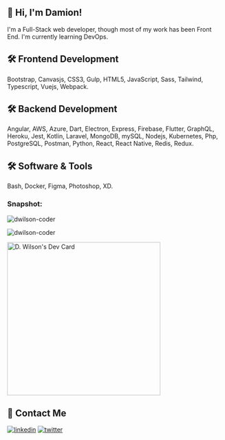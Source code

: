 
## 🚀 Hi, I'm Damion!
I'm a Full-Stack web developer, though most of my work has been Front End. I'm currently learning DevOps.


## 🛠 Frontend Development
Bootstrap, Canvasjs, CSS3, Gulp, HTML5, JavaScript, Sass, Tailwind, Typescript, Vuejs, Webpack.


## 🛠 Backend Development
Angular, AWS, Azure, Dart, Electron, Express, Firebase, Flutter, GraphQL, Heroku, Jest, Kotlin, Laravel, MongoDB, mySQL, Nodejs, Kubernetes, Php, PostgreSQL, Postman, Python, React, React Native, Redis, Redux.



## 🛠 Software & Tools
Bash, Docker, Figma, Photoshop, XD.



### Snapshot:

![dwilson-coder](https://github-readme-stats.vercel.app/api/top-langs?username=dwilson-coder&show_icons=true&locale=en&layout=compact)

![dwilson-coder](https://github-readme-stats.vercel.app/api?username=dwilson-coder&show_icons=true&locale=en)

<a href="https://app.daily.dev/dwilsoncoder"><img src="https://api.daily.dev/devcards/v2/RvdIgbaa3.png?type=default&r=end" width="356" alt="D. Wilson's Dev Card"/></a>

## 🔗 Contact Me
[![linkedin](https://img.shields.io/badge/linkedin-0A66C2?style=for-the-badge&logo=linkedin&logoColor=white)](https://www.linkedin.com/in/damion-coder-wilson)
[![twitter](https://img.shields.io/badge/twitter-1DA1F2?style=for-the-badge&logo=twitter&logoColor=white)](https://twitter.com/dwilson_coder)

 
